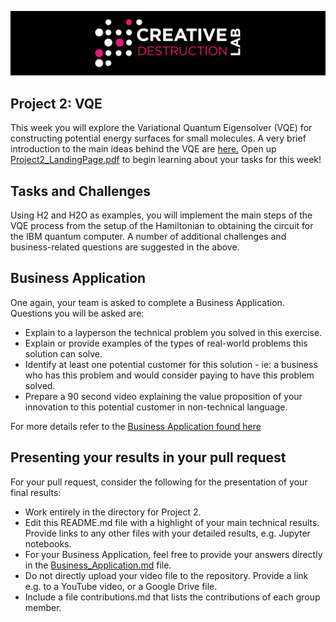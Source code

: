 ![CDL 2020 Cohort Project](../figures/CDL_logo.jpg)
## Project 2: VQE
This week you will explore the Variational Quantum Eigensolver (VQE) for
constructing potential energy surfaces for small molecules.
A very brief introduction to the main ideas behind the VQE are 
[here.](https://github.com/CDL-Quantum/CohortProject_2020/blob/master/CDL_2020_docs.pdf)
Open up [Project2_LandingPage.pdf](https://github.com/CDL-Quantum/CohortProject_2020/blob/master/Project_2_VQE_Molecules/Project_2_LandingPage.pdf)
to begin learning about your tasks for this week!

## Tasks and Challenges
Using H2 and H2O as examples, you will implement the main steps of the VQE process from the setup of the Hamiltonian to obtaining the circuit for the IBM quantum computer.  A number of additional challenges and 
business-related questions are suggested in the above.

## Business Application
One again, your team is asked to complete a Business Application. Questions you will be asked are:

* Explain to a layperson the technical problem you solved in this exercise.
* Explain or provide examples of the types of real-world problems this solution can solve.
* Identify at least one potential customer for this solution - ie: a business who has this problem and would consider paying to have this problem solved.
* Prepare a 90 second video explaining the value proposition of your innovation to this potential customer in non-technical language.

For more details refer to the [Business Application found here](./Business_Application.md)

## Presenting your results in your pull request
For your pull request, consider the following for the presentation of your final results:
- Work entirely in the directory for Project 2.
- Edit this README.md file with a highlight of your main technical results.  Provide links to any other files with your detailed results, e.g. Jupyter notebooks.
- For your Business Application, feel free to provide your answers directly in the 
[Business_Application.md](./Business_Application.md) file.
- Do not directly upload your video file to the repository.  Provide a link e.g. to a YouTube video, or a Google Drive file.
- Include a file contributions.md that lists the contributions of each group member.